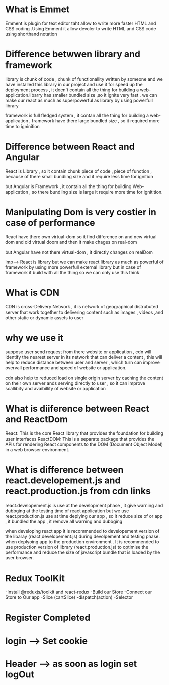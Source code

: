 # What is Emmet
Emment is plugin for text editor taht allow to write more faster HTML and CSS coding .Using Emment it allow devoler to write HTML and CSS code using shorthand notation

# Difference betwwen library and framework
library is chunk of code , chunk of functionallity written by someone and we have installed this library in our project and use it for speed up the deployment process , it doen't contain all the thing for building a web-application.libarry has smaller bundled size ,so it ignite very fast . we can make our react as much as superpowerful as library by using powerfull library

framework is full fledged system , it contan all the thing for building a web-application , framework have there large bundled size , so it required more time to igninition

# Difference between React and Angular
React is Library , so it contain chunk piece of code , piece of function , because of there  small bundling size and it require less time for ignition

but Angular is Framework , it contain all the thing for building Web-application , so there bundling size is large it require more time for ignitition.

# Manipulating Dom is very costier in case of performance
React have there own virtual-dom so it find difference on and new virtual dom and old virtual doom and then it make chages on real-dom

but Angular have not there virtual-dom , it directly changes on realDom

imp--> React is library but we can make react library as much as powerful of framework by using more powerfull external library but in case of framework it build with all the thing so we can only use this think 


# What is CDN
CDN is cross-Delivery Network , it is network of geographical distrubuted server that work together to delivering content such as images , videos ,and other static or dynamic assets to user

# why we use it
suppose user send request from there website or application , cdn will identify the nearest server in its network
that can deliver a content , this will help to reduce distance between user and server , which turn can improve overvall performance and speed of website or application.

cdn also help to  reduced load on single origin server by caching the content on their own server ands serving directly to user , so it can improve scallibity and avaibillity of website or application

# What is diiference between React and ReactDom
React: This is the core React library that provides the foundation for building user interfaces
ReactDOM: This is a separate package that provides the APIs for rendering React components to the DOM (Document Object Model) in a web browser environment.

# What is difference between react.developement.js and react.production.js from cdn links
react.developement.js is use at the development phase , it give warning and dubbging at the testing time of react application
but we use react.production.js use at time deplying our app , so it reduce size of or app , it bundled the app , it remove all warning and dubbging

when developing react app it is recommended to developement version of the libaray (react,developement.js) during devolpement and testing phase.
when deplyoing app to the production environment . It is recommended to use production version of library (react.production.js) to optimise the performance and reduce the size of javascript bundle that is loaded by the user browser.

# Redux ToolKit
  -Install @reduxjs/toolkit and react-redux
  -Build our Store
  -Connect our Store to Our app
  -Slice (cartSlice)
  -dispatch(action)
  -Selector




# Register Completed
# login --> Set cookie
# Header --> as soon as login set logOut